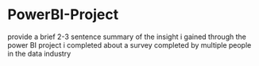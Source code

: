 # PowerBI-Project
provide a brief 2-3 sentence summary of the insight i gained through the power BI project i completed about a survey completed by multiple people in the data industry
